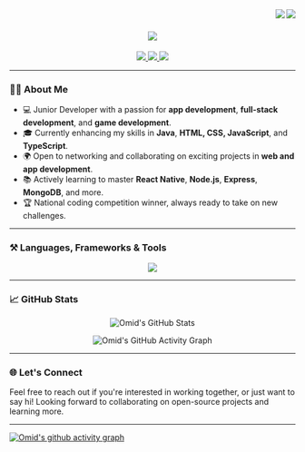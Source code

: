 <img align="right" src="https://visitor-badge.laobi.icu/badge?page_id=Omid2831.Omid2831" />


<img align="right" src="https://visitor-badge.laobi.icu/badge?page_id=Omid2831.Omid2831" />

<h1 align="center">
    <img src="https://readme-typing-svg.herokuapp.com/?font=Righteous&size=35&center=true&vCenter=true&width=500&height=70&duration=4000&lines=Hi+There!+👋;+I'm+Omid+Mehrabi!;">
</h1>

<div align="center">
  <a href="mailto:pedro.mehrabiomid8282@gmail.com">
    <img src="https://img.shields.io/badge/Gmail-333333?style=for-the-badge&logo=gmail&logoColor=red" />
  </a>
  <a href="https://www.linkedin.com/in/omid-mehrabi-2638792a5/" target="_blank">
    <img src="https://img.shields.io/badge/LinkedIn-0077B5?style=for-the-badge&logo=linkedin&logoColor=white" />
  </a>
  <a href="https://Omid2831.github.io" target="_blank">
     <img src="https://img.shields.io/badge/Portfolio-FF5722?style=for-the-badge&logo=google-chrome&logoColor=white" />
  </a>
</div>

---

### 👨‍💻 About Me
- 💻 Junior Developer with a passion for **app development**, **full-stack development**, and **game development**.
- 🎓 Currently enhancing my skills in **Java**, **HTML, CSS, JavaScript**, and **TypeScript**.
- 🌍 Open to networking and collaborating on exciting projects in **web and app development**.
- 📚 Actively learning to master **React Native**, **Node.js**, **Express**, **MongoDB**, and more.
- 🏆 National coding competition winner, always ready to take on new challenges.

---

### ⚒️ Languages, Frameworks & Tools
<div align="center">
  <img src="https://skillicons.dev/icons?i=html,css,javascript,typescript,react,nodejs,python,java,c,express,mongodb,mysql,firebase,flask" />
</div>

---

### 📈 GitHub Stats
<p align="center">
  <img src="https://github-readme-stats.vercel.app/api?username=Omid2831&show_icons=true&theme=bear&hide=contribs,prs" alt="Omid's GitHub Stats" />
</p>

<p align="center">
  <img src="https://github-readme-activity-graph.vercel.app/graph?username=Omid2831&theme=dracula" alt="Omid's GitHub Activity Graph" />
</p>

---

### 🌐 Let's Connect
Feel free to reach out if you're interested in working together, or just want to say hi! Looking forward to collaborating on open-source projects and learning more.

---



[![Omid's github activity graph](https://github-readme-activity-graph.vercel.app/graph?username=Omid2831&theme=dracula)](https://github.com/Omid2831/github-readme-activity-graph) 
  

